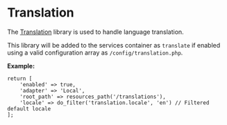 # Translation

The [Translation](https://github.com/bayfrontmedia/translation) library is used to handle language translation.

This library will be added to the services container as `translate` if enabled using a valid configuration array as `/config/translation.php`.

**Example:**
```
return [
    'enabled' => true,
    'adapter' => 'Local',
    'root_path' => resources_path('/translations'),
    'locale' => do_filter('translation.locale', 'en') // Filtered default locale
];
``` 